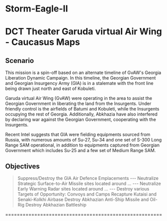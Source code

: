 # Storm-Eagle-II
DCT Theater Garuda virtual Air Wing - Caucasus Maps
======================================================
## Scenario
This mission is a spin-off based on an alternate timeline of GvAW's Georgia Liberation Dynamic Campaign. In this timeline, the Georgian Government and Georgian Insurgency Army (GIA) is in a stalemate with the front line being drawn just north and east of Kobuleti.

Garuda virtual Air Wing (GvAW) were operating in the area to assist the Georgian Government in liberating the land from the Insurgents. Under friendly control is the airfields of Batumi and Kobuleti, while the Insurgents occupying the rest of Georgia. Additionally, Abkhazia have also interfered by declaring war against the Georgian Government, cooperating with the Insurgents.

Recent Intel suggests that GIA were fielding equipments sourced from Russia, with numerous amounts of Su-27, Su-34 and one set of S-300 Long Range SAM operational, in addition to equipments captured from Georgian Government which includes Su-25 and a few set of Medium Range SAM.

## Objectives
> Suppress/Destroy the GIA Air Defence Emplacements
--- Neutralize Strategic Surface-to-Air Missile sites located around ...
--- Neutralize Early Warning Radar sites located around ...
--- Destroy various Targets of Opportunity: Convoys and Camps
> Recapture Kutaisi and Senaki-Kolkhi Airbase
> Destroy Abkhazian Anti-Ship Missile and Oil-Rig
> Destroy Abkhazian Battleship

======================================================
